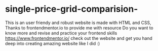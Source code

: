 # single-price-grid-comparision-
This is an user friendy and robust website is made with HTML and CSS, 
Thanks to frontendmentor.io to provide me with resource
Do you want to know more and revise and practice your 
frontend skills
https://www.frontendmentor.io/
check out the website and get you hand deep into creating amazing
website like I did :) 
